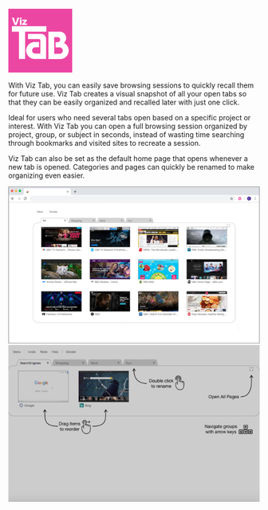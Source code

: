 ![](images/PhotoShop/VizTabIcon.png)

With Viz Tab, you can easily save browsing sessions to quickly recall them for future use. Viz Tab creates a visual snapshot of all your open tabs so that they can be easily organized and recalled later with just one click.

Ideal for users who need several tabs open based on a specific project or interest. With Viz Tab you can open a full browsing session organized by project, group, or subject in seconds, instead of wasting time searching through bookmarks and visited sites to recreate a session.

Viz Tab can also be set as the default home page that opens whenever a new tab is opened. Categories and pages can quickly be renamed to make organizing even easier.

![](images/PhotoShop/ScreenShot1.png)
![](images/PhotoShop/ScreenShot2.png)

